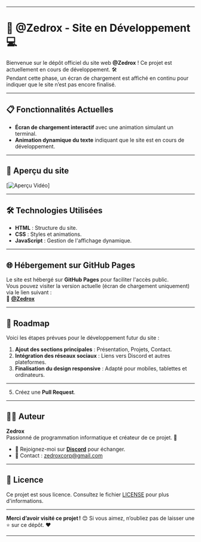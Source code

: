 

---

# 🚀 @Zedrox - Site en Développement 💻

Bienvenue sur le dépôt officiel du site web **@Zedrox** ! Ce projet est actuellement en cours de développement. 🛠️  
Pendant cette phase, un écran de chargement est affiché en continu pour indiquer que le site n’est pas encore finalisé.

---

## 📋 Fonctionnalités Actuelles

- **Écran de chargement interactif** avec une animation simulant un terminal.
- **Animation dynamique du texte** indiquant que le site est en cours de développement.

---
## 🎥 Aperçu du site

[![Aperçu Vidéo](https://img.youtube.com/vi/vt80YJ_CnF4/maxresdefault.jpg)]




---

## 🛠️ Technologies Utilisées

- **HTML** : Structure du site.
- **CSS** : Styles et animations.
- **JavaScript** : Gestion de l'affichage dynamique.

---

## 🌐 Hébergement sur GitHub Pages

Le site est hébergé sur **GitHub Pages** pour faciliter l'accès public.  
Vous pouvez visiter la version actuelle (écran de chargement uniquement) via le lien suivant :  
🔗 **[@Zedrox](https://black-at.github.io/zedrox/)**

---

## 📌 Roadmap

Voici les étapes prévues pour le développement futur du site :

1. **Ajout des sections principales** : Présentation, Projets, Contact.
2. **Intégration des réseaux sociaux** : Liens vers Discord et autres plateformes.
3. **Finalisation du design responsive** : Adapté pour mobiles, tablettes et ordinateurs.

---

5. Créez une **Pull Request**.

---

## 🧑‍💻 Auteur

**Zedrox**  
Passionné de programmation informatique et créateur de ce projet. 🎉

- 💬 Rejoignez-moi sur **[Discord](https://discord.gg/YqupzyMejM)** pour échanger.
- 📧 Contact : [zedroxcorp@gmail.com](mailto:zedroxcorp@gmail.com)

---

## 📝 Licence

Ce projet est sous licence. Consultez le fichier [LICENSE](LICENSE) pour plus d'informations.

---

**Merci d’avoir visité ce projet !** 😊 Si vous aimez, n’oubliez pas de laisser une ⭐ sur ce dépôt. ❤️

--- 
